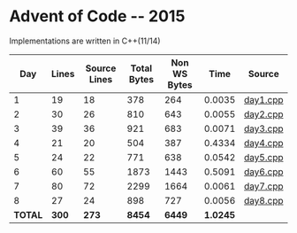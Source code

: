 # Advent of Code -- 2015

Implementations are written in C++(11/14)

Day | Lines | Source Lines | Total Bytes | Non WS Bytes | Time | Source
----|-------|--------------|-------------|--------------|------|-------
1 | 19 | 18 | 378 | 264 | 0.0035 | [day1.cpp](https://github.com/willkill07/adventofcode/blob/master/src/day1.cpp)
2 | 30 | 26 | 810 | 643 | 0.0055 | [day2.cpp](https://github.com/willkill07/adventofcode/blob/master/src/day2.cpp)
3 | 39 | 36 | 921 | 683 | 0.0071 | [day3.cpp](https://github.com/willkill07/adventofcode/blob/master/src/day3.cpp)
4 | 21 | 20 | 504 | 387 | 0.4334 | [day4.cpp](https://github.com/willkill07/adventofcode/blob/master/src/day4.cpp)
5 | 24 | 22 | 771 | 638 | 0.0542 | [day5.cpp](https://github.com/willkill07/adventofcode/blob/master/src/day5.cpp)
6 | 60 | 55 | 1873 | 1443 | 0.5091 | [day6.cpp](https://github.com/willkill07/adventofcode/blob/master/src/day6.cpp)
7 | 80 | 72 | 2299 | 1664 | 0.0061 | [day7.cpp](https://github.com/willkill07/adventofcode/blob/master/src/day7.cpp)
8 | 27 | 24 | 898 | 727 | 0.0056 | [day8.cpp](https://github.com/willkill07/adventofcode/blob/master/src/day8.cpp)
**TOTAL** | **300** | **273** | **8454** | **6449** | **1.0245** |
